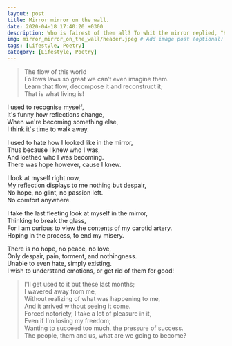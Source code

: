 ```yaml
---
layout: post
title: Mirror mirror on the wall.
date: 2020-04-18 17:40:20 +0300
description: Who is fairest of them all? To whit the mirror replied, "He who has found oneself."
img: mirror_mirror_on_the_wall/header.jpeg # Add image post (optional)
tags: [Lifestyle, Poetry]
category: [Lifestyle, Poetry]
---
```

> The flow of this world <br/>
  Follows laws so great we can’t even imagine them. <br/>
  Learn that flow, decompose it and reconstruct it; <br/>
  That is what living is! <br/>

I used to recognise myself, <br/>
It's funny how reflections change, <br/>
When we're becoming something else, <br/>
I think it's time to walk away. <br/>

I used to hate how I looked like in the mirror, <br/>
Thus because I knew who I was, <br/>
And loathed who I was becoming. <br/>
There was hope however, cause I knew. <br/>

I look at myself right now, <br/>
My reflection displays to me nothing but despair, <br/>
No hope, no glint, no passion left. <br/>
No comfort anywhere. <br/>

I take the last fleeting look at myself in the mirror, <br/>
Thinking to break the glass, <br/>
For I am curious to view the contents of my carotid artery. <br/>
Hoping in the process, to end my misery. <br/>

There is no hope, no peace, no love, <br/>
Only despair, pain, torment, and nothingness. <br/>
Unable to even hate, simply existing. <br/>
I wish to understand emotions, or get rid of them for good! <br/>

> I'll get used to it but these last months; <br/>
I wavered away from me, <br/>
Without realizing of what was happening to me, <br/>
And it arrived without seeing it come. <br/>
Forced notoriety, I take a lot of pleasure in it, <br/>
Even if I'm losing my freedom; <br/>
Wanting to succeed too much, the pressure of success. <br/>
The people, them and us, what are we going to become? <br/>
